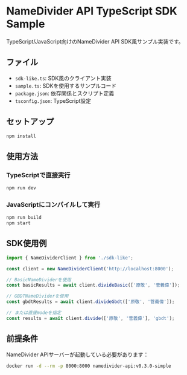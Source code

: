 # NameDivider API TypeScript SDK Sample

TypeScript/JavaScript向けのNameDivider API SDK風サンプル実装です。

## ファイル

- `sdk-like.ts`: SDK風のクライアント実装
- `sample.ts`: SDKを使用するサンプルコード
- `package.json`: 依存関係とスクリプト定義
- `tsconfig.json`: TypeScript設定

## セットアップ

```bash
npm install
```

## 使用方法

### TypeScriptで直接実行

```bash
npm run dev
```

### JavaScriptにコンパイルして実行

```bash
npm run build
npm start
```

## SDK使用例

```typescript
import { NameDividerClient } from './sdk-like';

const client = new NameDividerClient('http://localhost:8000');

// BasicNameDividerを使用
const basicResults = await client.divideBasic(['原敬', '菅義偉']);

// GBDTNameDividerを使用
const gbdtResults = await client.divideGbdt(['原敬', '菅義偉']);

// または直接modeを指定
const results = await client.divide(['原敬', '菅義偉'], 'gbdt');
```

## 前提条件

NameDivider APIサーバーが起動している必要があります：

```bash
docker run -d --rm -p 8000:8000 namedivider-api:v0.3.0-simple
```